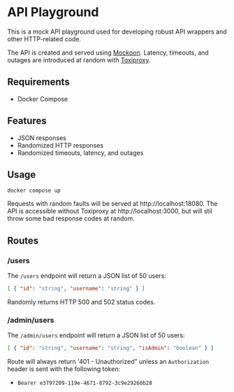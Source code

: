 # API Playground
This is a mock API playground used for developing robust API wrappers and
other HTTP-related code.

The API is created and served using [Mockoon](https://mockoon.com). Latency,
timeouts, and outages are introduced at random with
[Toxiproxy](https://github.com/Shopify/toxiproxy).

## Requirements
- Docker Compose

## Features
- JSON responses
- Randomized HTTP responses
- Randomized timeouts, latency, and outages

## Usage
```shell
docker compose up
```

Requests with random faults will be served at http://localhost:18080. The API
is accessible without Toxiproxy at http://localhost:3000, but will stil throw
some bad response codes at random.

## Routes

### /users
The `/users` endpoint will return a JSON list of 50 users:
```json
[ { "id": "string", "username": "string" } ]
```

Randomly returns HTTP 500 and 502 status codes.

### /admin/users
The `/admin/users` endpoint will return a JSON list of 50 users:
```json
[ { "id": "string", "username": "string", "isAdmin": "boolean" } ]
```

Route will always return '401 - Unauthorized" unless an `Authorization` header
is sent with the following token:
- `Bearer e3797209-119e-4671-8792-3c9e29260b28`
